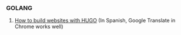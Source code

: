 ### GOLANG

1. [How to build websites with HUGO](https://blog.gopheracademy.com/como-construir-sitios-web-con-hugo/)
   (In Spanish, Google Translate in Chrome works well)
